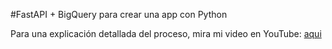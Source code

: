
#FastAPI + BigQuery para crear una app con Python

Para una explicación detallada del proceso, mira mi video en YouTube: [aqui](https://youtu.be/fGa1v4ISHws)
